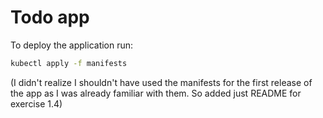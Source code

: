 # Todo app

To deploy the application run:

```bash
kubectl apply -f manifests
```

(I didn't realize I shouldn't have used the manifests for the first release of
the app as I was already familiar with them. So added just README for exercise 1.4)